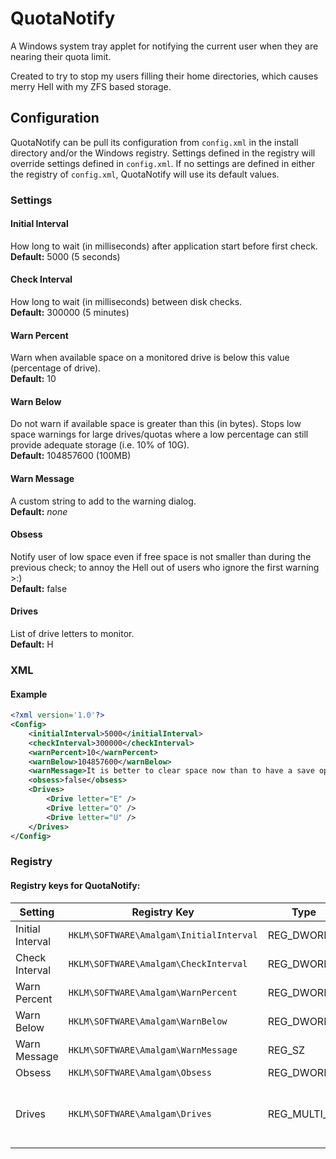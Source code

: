 QuotaNotify
===========

A Windows system tray applet for notifying the current user when they are nearing their quota limit.

Created to try to stop my users filling their home directories, which causes merry Hell with my ZFS based storage.

Configuration
-------------
QuotaNotify can be pull its configuration from `config.xml` in the install directory and/or the Windows registry. Settings defined in the registry will override settings defined in `config.xml`. If no settings are defined in either the registry of `config.xml`, QuotaNotify will use its default values.

### Settings
#### Initial Interval
How long to wait (in milliseconds) after application start before first check.  
**Default:** 5000 (5 seconds)

#### Check Interval
How long to wait (in milliseconds) between disk checks.  
**Default:** 300000 (5 minutes)

#### Warn Percent
Warn when available space on a monitored drive is below this value (percentage of drive).  
**Default:** 10

#### Warn Below
Do not warn if available space is greater than this (in bytes). Stops low space warnings for large drives/quotas where a low percentage can still provide adequate storage (i.e. 10% of 10G).  
**Default:** 104857600 (100MB)

#### Warn Message
A custom string to add to the warning dialog.  
**Default:** _none_

#### Obsess
Notify user of low space even if free space is not smaller than during the previous check; to annoy the Hell out of users who ignore the first warning >:)  
**Default:** false

#### Drives
List of drive letters to monitor.  
**Default:** H

### XML
#### Example
```xml
<?xml version='1.0'?>
<Config>
    <initialInterval>5000</initialInterval>
    <checkInterval>300000</checkInterval>
    <warnPercent>10</warnPercent>
    <warnBelow>104857600</warnBelow>
    <warnMessage>It is better to clear space now than to have a save operation fail because you have no space left.</warnMessage>
    <obsess>false</obsess>
    <Drives>
        <Drive letter="E" />
        <Drive letter="Q" />
        <Drive letter="U" />
    </Drives>
</Config>
```

### Registry
#### Registry keys for QuotaNotify:

| Setting          | Registry Key                                            | Type         | Notes                       |
| ---------------- | ------------------------------------------------------- | ------------ | --------------------------- |
| Initial Interval | ``HKLM\SOFTWARE\Amalgam\InitialInterval`` | REG_DWORD    |                             |
| Check Interval   | ``HKLM\SOFTWARE\Amalgam\CheckInterval``   | REG_DWORD    |                             |
| Warn Percent     | ``HKLM\SOFTWARE\Amalgam\WarnPercent``     | REG_DWORD    |                             |
| Warn Below       | ``HKLM\SOFTWARE\Amalgam\WarnBelow``       | REG_DWORD    |                             |
| Warn Message     | ``HKLM\SOFTWARE\Amalgam\WarnMessage``     | REG_SZ       |                             |
| Obsess           | ``HKLM\SOFTWARE\Amalgam\Obsess``          | REG_DWORD    |                             |
| Drives           | ``HKLM\SOFTWARE\Amalgam\Drives``          | REG_MULTI_SZ | One drive letter per string |
